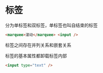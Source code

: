 # 标签

分为单标签和双标签，单标签也叫自结束的标签

```html
<marquee>滚动</marquee> <input />
```

标签之间存在并列关系和嵌套关系

标签的基本属性都卸载标签内部

```html
<input type="text" />
```
